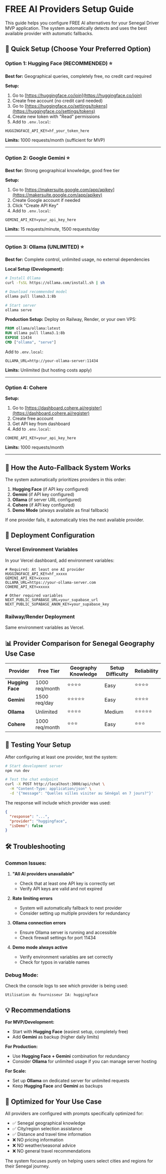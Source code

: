 # FREE AI Providers Setup Guide

This guide helps you configure FREE AI alternatives for your Senegal Driver MVP application. The system automatically detects and uses the best available provider with automatic fallbacks.

## 🎯 Quick Setup (Choose Your Preferred Option)

### Option 1: Hugging Face (RECOMMENDED) ⭐
**Best for:** Geographical queries, completely free, no credit card required

**Setup:**
1. Go to [https://huggingface.co/join](https://huggingface.co/join)
2. Create free account (no credit card needed)
3. Go to [https://huggingface.co/settings/tokens](https://huggingface.co/settings/tokens)
4. Create new token with "Read" permissions
5. Add to `.env.local`:
```env
HUGGINGFACE_API_KEY=hf_your_token_here
```

**Limits:** 1000 requests/month (sufficient for MVP)

---

### Option 2: Google Gemini ⭐
**Best for:** Strong geographical knowledge, good free tier

**Setup:**
1. Go to [https://makersuite.google.com/app/apikey](https://makersuite.google.com/app/apikey)
2. Create Google account if needed
3. Click "Create API Key"
4. Add to `.env.local`:
```env
GEMINI_API_KEY=your_api_key_here
```

**Limits:** 15 requests/minute, 1500 requests/day

---

### Option 3: Ollama (UNLIMITED) ⭐
**Best for:** Complete control, unlimited usage, no external dependencies

**Local Setup (Development):**
```bash
# Install Ollama
curl -fsSL https://ollama.com/install.sh | sh

# Download recommended model
ollama pull llama3.1:8b

# Start server
ollama serve
```

**Production Setup:**
Deploy on Railway, Render, or your own VPS:
```dockerfile
FROM ollama/ollama:latest
RUN ollama pull llama3.1:8b
EXPOSE 11434
CMD ["ollama", "serve"]
```

Add to `.env.local`:
```env
OLLAMA_URL=http://your-ollama-server:11434
```

**Limits:** Unlimited (but hosting costs apply)

---

### Option 4: Cohere
**Setup:**
1. Go to [https://dashboard.cohere.ai/register](https://dashboard.cohere.ai/register)
2. Create free account
3. Get API key from dashboard
4. Add to `.env.local`:
```env
COHERE_API_KEY=your_api_key_here
```

**Limits:** 1000 requests/month

---

## 🔄 How the Auto-Fallback System Works

The system automatically prioritizes providers in this order:

1. **Hugging Face** (if API key configured)
2. **Gemini** (if API key configured)
3. **Ollama** (if server URL configured)
4. **Cohere** (if API key configured)
5. **Demo Mode** (always available as final fallback)

If one provider fails, it automatically tries the next available provider.

## 🚀 Deployment Configuration

### Vercel Environment Variables
In your Vercel dashboard, add environment variables:

```env
# Required: At least one AI provider
HUGGINGFACE_API_KEY=hf_xxxxx
GEMINI_API_KEY=xxxxx
OLLAMA_URL=https://your-ollama-server.com
COHERE_API_KEY=xxxxx

# Other required variables
NEXT_PUBLIC_SUPABASE_URL=your_supabase_url
NEXT_PUBLIC_SUPABASE_ANON_KEY=your_supabase_key
```

### Railway/Render Deployment
Same environment variables as Vercel.

## 📊 Provider Comparison for Senegal Geography Use Case

| Provider | Free Tier | Geography Knowledge | Setup Difficulty | Reliability |
|----------|-----------|-------------------|------------------|-------------|
| **Hugging Face** | 1000 req/month | ⭐⭐⭐⭐ | Easy | ⭐⭐⭐⭐ |
| **Gemini** | 1500 req/day | ⭐⭐⭐⭐⭐ | Easy | ⭐⭐⭐⭐ |
| **Ollama** | Unlimited | ⭐⭐⭐⭐ | Medium | ⭐⭐⭐⭐⭐ |
| **Cohere** | 1000 req/month | ⭐⭐⭐ | Easy | ⭐⭐⭐ |

## 🧪 Testing Your Setup

After configuring at least one provider, test the system:

```bash
# Start development server
npm run dev

# Test the chat endpoint
curl -X POST http://localhost:3000/api/chat \
  -H "Content-Type: application/json" \
  -d '{"message": "Quelles villes visiter au Sénégal en 7 jours?"}'
```

The response will include which provider was used:
```json
{
  "response": "...",
  "provider": "huggingface",
  "isDemo": false
}
```

## 🛠️ Troubleshooting

### Common Issues:

1. **"All AI providers unavailable"**
   - Check that at least one API key is correctly set
   - Verify API keys are valid and not expired

2. **Rate limiting errors**
   - System will automatically fallback to next provider
   - Consider setting up multiple providers for redundancy

3. **Ollama connection errors**
   - Ensure Ollama server is running and accessible
   - Check firewall settings for port 11434

4. **Demo mode always active**
   - Verify environment variables are set correctly
   - Check for typos in variable names

### Debug Mode:
Check the console logs to see which provider is being used:
```
Utilisation du fournisseur IA: huggingface
```

## 💡 Recommendations

**For MVP/Development:**
- Start with **Hugging Face** (easiest setup, completely free)
- Add **Gemini** as backup (higher daily limits)

**For Production:**
- Use **Hugging Face + Gemini** combination for redundancy
- Consider **Ollama** for unlimited usage if you can manage server hosting

**For Scale:**
- Set up **Ollama** on dedicated server for unlimited requests
- Keep **Hugging Face** and **Gemini** as backups

## 🎯 Optimized for Your Use Case

All providers are configured with prompts specifically optimized for:
- ✅ Senegal geographical knowledge
- ✅ City/region selection assistance  
- ✅ Distance and travel time information
- ❌ NO pricing information
- ❌ NO weather/seasonal advice
- ❌ NO general travel recommendations

The system focuses purely on helping users select cities and regions for their Senegal journey.